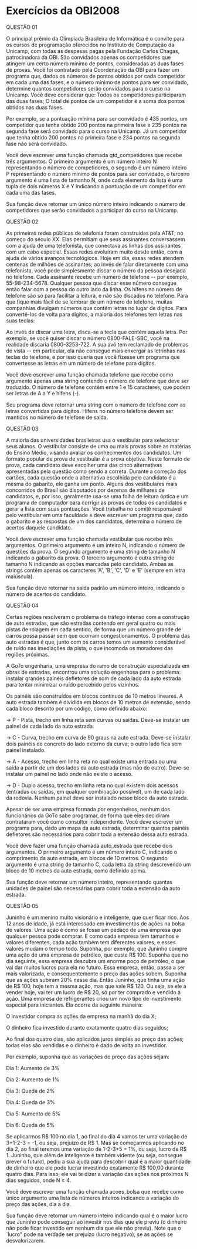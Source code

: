 # Exercícios da OBI2008


QUESTÃO 01

O principal prêmio da Olimpíada Brasileira de Informática é o convite para os cursos de programação oferecidos no Instituto de Computação da Unicamp, com todas as despesas pagas pela Fundação Carlos Chagas, patrocinadora da OBI. São convidados apenas os competidores que atingem um certo número mínimo de pontos, consideradas as duas fases de provas. Você foi contratado pela Coordenação da OBI para fazer um programa que, dados os números de pontos obtidos por cada competidor em cada uma das fases, e o número mínimo de pontos para ser convidado, determine quantos competidores serão convidados para o curso na Unicamp. Você deve considerar que:
Todos os competidores participaram das duas fases; 
O total de pontos de um competidor é a soma dos pontos obtidos nas duas fases.

Por exemplo, se a pontuação mínima para ser convidado é 435 pontos, um competidor que tenha obtido 200 pontos na primeira fase e 235 pontos na segunda fase será convidado para o curso na Unicamp. Já um competidor que tenha obtido 200 pontos na primeira fase e 234 pontos na segunda fase não será convidado.

Você deve escrever uma função chamada qtd_competidores que recebe três argumentos. O primeiro argumento é um número inteiro N representando o número de competidores, o segundo é um número inteiro P representando o número mínimo de pontos para ser convidado, o terceiro argumento é uma lista de tamanho N, onde cada elemento da lista é uma tupla de dois números X e Y indicando a pontuação de um competidor em cada uma das fases.

Sua função deve retornar um único número inteiro indicando o número de competidores que serão convidados a participar do curso na Unicamp.


QUESTÃO 02

As primeiras redes públicas de telefonia foram construídas pela AT&T; no começo do século XX. Elas permitiam que seus assinantes conversassem com a ajuda de uma telefonista, que conectava as linhas dos assinantes com um cabo especial. Essas redes evoluíram muito desde então, com a ajuda de vários avanços tecnológicos. Hoje em dia, essas redes atendem centenas de milhões de assinantes; ao invés de falar diretamente com uma telefonista, você pode simplesmente discar o número da pessoa desejada no telefone. Cada assinante recebe um número de telefone -- por exemplo, 55-98-234-5678. Qualquer pessoa que discar esse número consegue então falar com a pessoa do outro lado da linha. Os hífens no número de telefone são só para facilitar a leitura, e não são discados no telefone. Para que fique mais fácil de se lembrar de um número de telefone, muitas companhias divulgam números que contém letras no lugar de dígitos. Para convertê-los de volta para dígitos, a maioria dos telefones tem letras nas suas teclas:

Ao invés de discar uma letra, disca-se a tecla que contém aquela letra. Por exemplo, se você quiser discar o número 0800-FALE-SBC, você na realidade discaria 0800-3253-722. A sua avó tem reclamado de problemas de vista -- em particular, ela não consegue mais enxergar as letrinhas nas teclas do telefone, e por isso queria que você fizesse um programa que convertesse as letras em um número de telefone para dígitos.

Você deve escrever uma função chamada telefone que recebe como argumento apenas uma string contendo o número de telefone que deve ser traduzido. O número de telefone contém entre 1 e 15 caracteres, que podem ser letras de A a Y e hífens (-).

Seu programa deve retornar uma string com o número de telefone com as letras convertidas para dígitos. Hífens no número telefone devem ser mantidos no número de telefone de saída.


QUESTÃO 03

A maioria das universidades brasileiras usa o vestibular para selecionar seus alunos. O vestibular consiste de uma ou mais provas sobre as matérias do Ensino Médio, visando avaliar os conhecimentos dos candidatos. Um formato popular de prova de vestibular é a prova objetiva. Neste formato de prova, cada candidato deve escolher uma das cinco alternativas apresentadas pela questão como sendo a correta. Durante a correção dos cartões, cada questão onde a alternativa escolhida pelo candidato é a mesma do gabarito, ele ganha um ponto. Alguns dos vestibulares mais concorridos do Brasil são disputados por dezenas de milhares de candidatos, e, por isso, geralmente usa-se uma folha de leitura óptica e um programa de computador para corrigir as provas de todos os candidatos e gerar a lista com suas pontuações. Você trabalha no comitê responsável pelo vestibular em uma faculdade e deve escrever um programa que, dado o gabarito e as respostas de um dos candidatos, determina o número de acertos daquele candidato.

Você deve escrever uma função chamada vestibular que recebe três argumentos. O primeiro argumento é um inteiro N, indicando o número de questões da prova. O segundo argumento é uma string de tamanho N indicando o gabarito da prova. O terceiro argumento é outra string de tamanho N indicando as opções marcadas pelo candidato. Ambas as strings contêm apenas os caracteres 'A', 'B', 'C', 'D' e 'E' (sempre em letra maiúscula).

Sua função deve retornar na saída padrão um número inteiro, indicando o número de acertos do candidato.



QUESTÃO 04

Certas regiões resolveram o problema de tráfego intenso com a construção de auto estradas, que são estradas contendo em geral quatro ou mais pistas de rolagem em cada sentido, de forma que um número grande de carros possa passar sem que ocorram congestionamentos. O problema das auto estradas é que, junto com os carros temos um aumento considerável de ruído nas imediações da pista, o que incomoda os moradores das regiões próximas.

A GoTo engenharia, uma empresa do ramo de construção especializada em obras de estradas, encontrou uma solução engenhosa para o problema: instalar grandes painéis defletores de som de cada lado da auto estrada para tentar minimizar o ruído percebido pelos vizinhos.

Os painéis são construídos em blocos contínuos de 10 metros lineares. A auto estrada também é dividida em blocos de 10 metros de extensão, sendo cada bloco descrito por um código, como definido abaixo:

 
 -> P - Pista, trecho em linha reta sem curvas ou saídas. Deve-se instalar um painel de cada lado da auto estrada. 
 
 -> C - Curva, trecho em curva de 90 graus na auto estrada. Deve-se instalar dois painéis de concreto do lado externo da curva; o outro lado fica sem painel instalado. 
 
 -> A - Acesso, trecho em linha reta no qual existe uma entrada ou uma saída a partir de um dos lados da auto estrada (mas não do outro). Deve-se instalar um painel no lado onde não existe o acesso. 
 
 -> D - Duplo acesso, trecho em linha reta no qual existem dois acessos (entradas ou saídas, em qualquer combinação possível), um de cada lado da rodovia. Nenhum painel deve ser instalado nesse bloco da auto estrada.

Apesar de ser uma empresa formada por engenheiros, nenhum dos funcionários da GoTo sabe programar, de forma que eles decidiram contrataram você como consultor independente. Você deve escrever um programa para, dado um mapa da auto estrada, determinar quantos painéis defletores são necessários para cobrir toda a extensão dessa auto estrada.

Você deve fazer uma função chamada auto_estrada que recebe dois argumentos. O primeiro argumento é um número inteiro C, indicando o comprimento da auto estrada, em blocos de 10 metros. O segundo argumento é uma string de tamanho C, cada letra da string descrevendo um bloco de 10 metros da auto estrada, como definido acima.

Sua função deve retornar um número inteiro, representando quantas unidades de painel são necessárias para cobrir toda a extensão da auto estrada.



QUESTÃO 05

Juninho é um menino muito visionário e inteligente, que quer ficar rico. Aos 12 anos de idade, já está interessado em investimentos de ações na bolsa de valores. Uma ação é como se fosse um pedaço de uma empresa que qualquer pessoa pode comprar. E como cada empresa tem tamanhos e valores diferentes, cada ação também tem diferentes valores, e esses valores mudam o tempo todo. Suponha, por exemplo, que Juninho compre uma ação de uma empresa de petróleo, que custe R$ 100. Suponha que no dia seguinte, essa empresa descubra um enorme poço de petróleo, o que vai dar muitos lucros para ela no futuro. Essa empresa, então, passa a ser mais valorizada, e consequentemente o preço das ações sobem. Suponha que as ações subiram 20% nesse dia. Então Juninho, que tinha uma ação de R$ 100, hoje tem a mesma ação, mas que vale R$ 120. Ou seja, se ele a vender hoje, vai ter um lucro de R$ 20, só por ter comprado e vendido a ação. Uma empresa de refrigerantes criou um novo tipo de investimento especial para iniciantes. Ela ocorre da seguinte maneira:

O investidor compra as ações da empresa na manhã do dia X; 

O dinheiro fica investido durante exatamente quatro dias seguidos; 

Ao final dos quatro dias, são aplicados juros simples ao preço das ações; todas elas são vendidas e o dinheiro é dado de volta ao investidor.

Por exemplo, suponha que as variações do preço das ações sejam: 

Dia 1: Aumento de 3% 

Dia 2: Aumento de 1% 

Dia 3: Queda de 2% 

Dia 4: Queda de 3% 

Dia 5: Aumento de 5% 

Dia 6: Queda de 5%

Se aplicarmos R$ 100 no dia 1, ao final do dia 4 vamos ter uma variação de 3+1-2-3 = -1, ou seja, prejuízo de R$ 1. Mas se começarmos aplicando no dia 2, ao final teremos uma variação de 1-2-3+5 = 1%, ou seja, lucro de R$ 1. Juninho, que além de inteligente é também vidente (ou seja, consegue prever o futuro), pediu a sua ajuda para descobrir qual é a maior quantidade de dinheiro que ele pode lucrar investindo exatamente R$ 100,00 durante quatro dias. Para isso, ele vai te dizer a variação das ações nos próximos N dias seguidos, onde N ≥ 4.

Você deve escrever uma função chamada acoes_bolsa que recebe como único argumento uma lista de números inteiros indicando  a variação do preço das ações, dia a dia.

Sua função deve retornar um número inteiro indicando qual é o maior lucro que Juninho pode conseguir ao investir nos dias que ele previu (o dinheiro não pode ficar investido em nenhum dia que ele não previu). Note que o `lucro" pode na verdade ser prejuízo (lucro negativo), se as ações se desvalorizarem.










